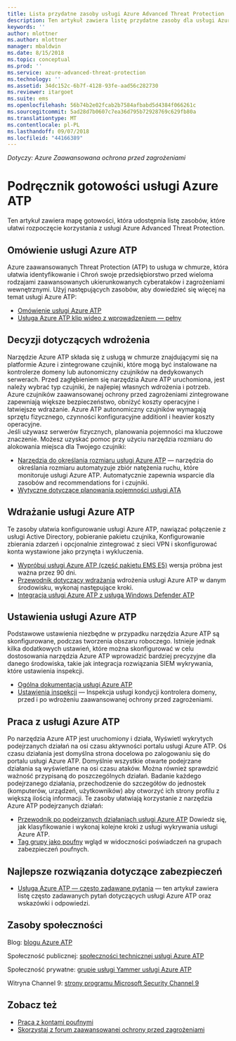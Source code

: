 ```yaml
---
title: Lista przydatne zasoby usługi Azure Advanced Threat Protection | Dokumentacja firmy Microsoft
description: Ten artykuł zawiera listę przydatne zasoby dla usługi Azure ATP
keywords: ''
author: mlottner
ms.author: mlottner
manager: mbaldwin
ms.date: 8/15/2018
ms.topic: conceptual
ms.prod: ''
ms.service: azure-advanced-threat-protection
ms.technology: ''
ms.assetid: 34dc152c-6b7f-4128-93fe-aad56c282730
ms.reviewer: itargoet
ms.suite: ems
ms.openlocfilehash: 56b74b2e02fcab2b7584afbabd5d4384f066261c
ms.sourcegitcommit: 5ad28d7b0607c7ea36d795b72928769c629fb80a
ms.translationtype: MT
ms.contentlocale: pl-PL
ms.lasthandoff: 09/07/2018
ms.locfileid: "44166389"
---
```

*Dotyczy: Azure Zaawansowana ochrona przed zagrożeniami*



# <a name="azure-atp-readiness-guide"></a>Podręcznik gotowości usługi Azure ATP

Ten artykuł zawiera mapę gotowości, która udostępnia listę zasobów, które ułatwi rozpoczęcie korzystania z usługi Azure Advanced Threat Protection. 

## <a name="understanding-azure-atp"></a>Omówienie usługi Azure ATP

Azure zaawansowanych Threat Protection (ATP) to usługa w chmurze, która ułatwia identyfikowanie i Chroń swoje przedsiębiorstwo przed wieloma rodzajami zaawansowanych ukierunkowanych cyberataków i zagrożeniami wewnętrznymi. Użyj następujących zasobów, aby dowiedzieć się więcej na temat usługi Azure ATP: 
- [Omówienie usługi Azure ATP](what-is-atp.md)
- [Usługa Azure ATP klip wideo z wprowadzeniem — pełny](https://www.youtube.com/watch?v=KX-xpFc0sBw) 

## <a name="deployment-decisions"></a>Decyzji dotyczących wdrożenia

Narzędzie Azure ATP składa się z usługą w chmurze znajdującymi się na platformie Azure i zintegrowane czujniki, które mogą być instalowane na kontrolerze domeny lub autonomiczny czujników na dedykowanych serwerach. Przed zagłębieniem się narzędzia Azure ATP uruchomiona, jest należy wybrać typ czujniki, że najlepiej własnych wdrożenia i potrzeb. Azure czujników zaawansowanej ochrony przed zagrożeniami zintegrowane zapewniają większe bezpieczeństwo, obniżyć koszty operacyjne i łatwiejsze wdrażanie. Azure ATP autonomiczny czujników wymagają sprzętu fizycznego, czynności konfiguracyjne additionl i heavier koszty operacyjne. <br>Jeśli używasz serwerów fizycznych, planowania pojemności ma kluczowe znaczenie. Możesz uzyskać pomoc przy użyciu narzędzia rozmiaru do alokowania miejsca dla Twojego czujniki: 
- [Narzędzia do określania rozmiaru usługi Azure ATP](http://aka.ms/aatpsizingtool) — narzędzia do określania rozmiaru automatyzuje zbiór natężenia ruchu, które monitoruje usługi Azure ATP. Automatycznie zapewnia wsparcie dla zasobów and recommendations for i czujniki. 
- [Wytyczne dotyczące planowania pojemności usługi ATA](atp-capacity-planning.md)

## <a name="deploy-azure-atp"></a>Wdrażanie usługi Azure ATP

Te zasoby ułatwia konfigurowanie usługi Azure ATP, nawiązać połączenie z usługi Active Directory, pobieranie pakietu czujnika, Konfigurowanie zbierania zdarzeń i opcjonalnie zintegrować z sieci VPN i skonfigurować konta wystawione jako przynęta i wykluczenia. 
- [Wypróbuj usługi Azure ATP (część pakietu EMS E5)](http://aka.ms/aatptrial) wersja próbna jest ważna przez 90 dni.
- [Przewodnik dotyczący wdrażania](install-atp-step1.md) wdrożenia usługi Azure ATP w danym środowisku, wykonaj następujące kroki.
- [Integracja usługi Azure ATP z usługą Windows Defender ATP](integrate-wd-atp.md)

## <a name="azure-atp-settings"></a>Ustawienia usługi Azure ATP

Podstawowe ustawienia niezbędne w przypadku narzędzia Azure ATP są skonfigurowane, podczas tworzenia obszaru roboczego. Istnieje jednak kilka dodatkowych ustawień, które można skonfigurować w celu dostosowania narzędzia Azure ATP wprowadzić bardziej precyzyjne dla danego środowiska, takie jak integracja rozwiązania SIEM wykrywania, które ustawienia inspekcji. 

- [Ogólna dokumentacja usługi Azure ATP](what-is-atp.md)
- [Ustawienia inspekcji](https://blogs.technet.microsoft.com/positivesecurity/2017/08/18/ata-auditing-auditpol-advanced-audit-settings-enforcement-lightweight-gateway-service-discovery/) — Inspekcja usługi kondycji kontrolera domeny, przed i po wdrożeniu zaawansowanej ochrony przed zagrożeniami. 

## <a name="work-with-azure-atp"></a>Praca z usługi Azure ATP

Po narzędzia Azure ATP jest uruchomiony i działa, Wyświetl wykrytych podejrzanych działań na osi czasu aktywności portalu usługi Azure ATP. Oś czasu działania jest domyślna strona docelowa po zalogowaniu się do portalu usługi Azure ATP. Domyślnie wszystkie otwarte podejrzane działania są wyświetlane na osi czasu ataków. Można również sprawdzić ważność przypisaną do poszczególnych działań. Badanie każdego podejrzanego działania, przechodzenie do szczegółów do jednostek (komputerów, urządzeń, użytkowników) aby otworzyć ich strony profilu z większą ilością informacji. Te zasoby ułatwiają korzystanie z narzędzia Azure ATP podejrzanych działań: 

- [Przewodnik po podejrzanych działaniach usługi Azure ATP](suspicious-activity-guide.md) Dowiedz się, jak klasyfikowanie i wykonaj kolejne kroki z usługi wykrywania usługi Azure ATP.
- [Tag grupy jako poufny](sensitive-accounts.md) wgląd w widoczności poświadczeń na grupach zabezpieczeń poufnych.

## <a name="security-best-practices"></a>Najlepsze rozwiązania dotyczące zabezpieczeń

- [Usługa Azure ATP — często zadawane pytania](atp-technical-faq.md) — ten artykuł zawiera listę często zadawanych pytań dotyczących usługi Azure ATP oraz wskazówki i odpowiedzi. 

## <a name="community-resources"></a>Zasoby społeczności

Blog: [blogu Azure ATP](https://aka.ms/aatpblog)

Społeczność publicznej: [społeczności technicznej usługi Azure ATP](https://aka.ms/AatpCom)

Społeczność prywatne: [grupie usługi Yammer usługi Azure ATP](https://www.yammer.com/azureadvisors/#/threads/inGroup?type=in_group&feedId=9386893&view=all)

Witryna Channel 9: [strony programu Microsoft Security Channel 9](https://channel9.msdn.com/Shows/Microsoft-Security/)



## <a name="see-also"></a>Zobacz też

- [Praca z kontami poufnymi](sensitive-accounts.md)
- [Skorzystaj z forum zaawansowanej ochrony przed zagrożeniami](https://aka.ms/azureatpcommunity)